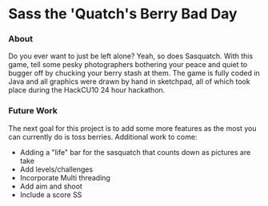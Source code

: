 # Sass the 'Quatch's Berry Bad Day

### About
Do you ever want to just be left alone? Yeah, so does Sasquatch. With this game, tell some pesky photographers bothering your peace and quiet to bugger off by chucking your berry stash at them.
The game is fully coded in Java and all graphics were drawn by hand in sketchpad, all of which took place during the HackCU10 24 hour hackathon. 

### Future Work 
The next goal for this project is to add some more features as the most you can currently do is toss berries. Additional work to come: 

- Adding a "life" bar for the sasquatch that counts down as pictures are take 
- Add levels/challenges 
- Incorporate Multi threading 
- Add aim and shoot
- Include a score SS